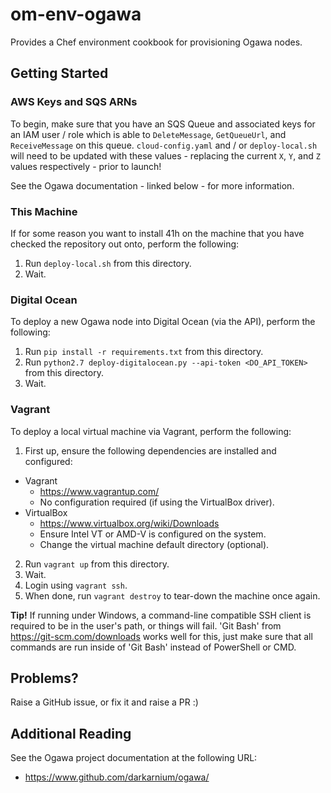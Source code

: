 # om-env-ogawa

Provides a Chef environment cookbook for provisioning Ogawa nodes.

## Getting Started

### AWS Keys and SQS ARNs

To begin, make sure that you have an SQS Queue and associated keys for an IAM user / role which is able to `DeleteMessage`, `GetQueueUrl`, and `ReceiveMessage` on this queue. `cloud-config.yaml` and / or `deploy-local.sh` will need to be updated with these values - replacing the current `X`, `Y`, and `Z` values respectively - prior to launch!

See the Ogawa documentation - linked below - for more information.

### This Machine

If for some reason you want to install 41h on the machine that you have checked the repository out onto, perform the following:

1) Run `deploy-local.sh` from this directory.
2) Wait.

### Digital Ocean

To deploy a new Ogawa node into Digital Ocean (via the API), perform the following:

1) Run `pip install -r requirements.txt` from this directory.
2) Run `python2.7 deploy-digitalocean.py --api-token <DO_API_TOKEN>` from this directory.
3) Wait.

### Vagrant

To deploy a local virtual machine via Vagrant, perform the following:

1) First up, ensure the following dependencies are installed and configured:
  * Vagrant
    * https://www.vagrantup.com/
    * No configuration required (if using the VirtualBox driver).
  * VirtualBox
    * https://www.virtualbox.org/wiki/Downloads
    * Ensure Intel VT or AMD-V is configured on the system.
    * Change the virtual machine default directory (optional).
2) Run `vagrant up` from this directory.
3) Wait.
4) Login using `vagrant ssh`.
5) When done, run `vagrant destroy` to tear-down the machine once again.

**Tip!** If running under Windows, a command-line compatible SSH client is required to be in the user's path, or things will fail. 'Git Bash' from https://git-scm.com/downloads works well for this, just make sure that all commands are run inside of 'Git Bash' instead of PowerShell or CMD.

## Problems?

Raise a GitHub issue, or fix it and raise a PR :)

## Additional Reading

See the Ogawa project documentation at the following URL:

* https://www.github.com/darkarnium/ogawa/
